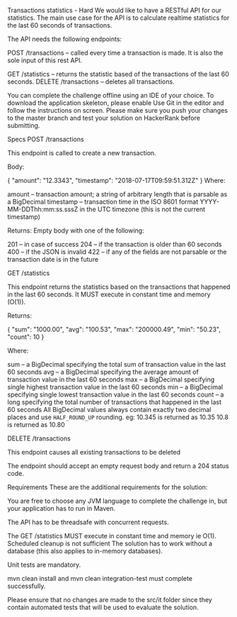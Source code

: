 Transactions statistics - Hard
We would like to have a RESTful API for our statistics. The main use case for the API is to calculate realtime statistics for the last 60 seconds of transactions.

The API needs the following endpoints:

POST /transactions – called every time a transaction is made. It is also the sole input of this rest API.

GET /statistics – returns the statistic based of the transactions of the last 60 seconds.
DELETE /transactions – deletes all transactions.
 

You can complete the challenge offline using an IDE of your choice. To download the application skeleton, please enable Use Git in the editor and follow the instructions on screen. Please make sure you push your changes to the master branch and test your solution on HackerRank before submitting.

 

Specs
POST /transactions

This endpoint is called to create a new transaction.

Body:

{
  "amount": "12.3343",
  "timestamp": "2018-07-17T09:59:51.312Z"
}
Where:

amount – transaction amount; a string of arbitrary length that is parsable as a BigDecimal
timestamp – transaction time in the ISO 8601 format YYYY-MM-DDThh:mm:ss.sssZ in the UTC timezone (this is not the current timestamp)
 

Returns: Empty body with one of the following:

201 – in case of success
204 – if the transaction is older than 60 seconds
400 – if the JSON is invalid
422 – if any of the fields are not parsable or the transaction date is in the future
 

GET /statistics

This endpoint returns the statistics based on the transactions that happened in the last 60 seconds. It MUST execute in constant time and memory (O(1)).

Returns:

{
  "sum": "1000.00",
  "avg": "100.53",
  "max": "200000.49",
  "min": "50.23",
  "count": 10
}
 
Where:

sum – a BigDecimal specifying the total sum of transaction value in the last 60 seconds
avg – a BigDecimal specifying the average amount of transaction value in the last 60 seconds
max – a BigDecimal specifying single highest transaction value in the last 60 seconds
min – a BigDecimal specifying single lowest transaction value in the last 60 seconds
count – a long specifying the total number of transactions that happened in the last 60 seconds
All BigDecimal values always contain exactly two decimal places and use `HALF_ROUND_UP` rounding. eg: 10.345 is returned as 10.35 10.8 is returned as 10.80

 

DELETE /transactions

This endpoint causes all existing transactions to be deleted

The endpoint should accept an empty request body and return a 204 status code.

 

Requirements
These are the additional requirements for the solution:

You are free to choose any JVM language to complete the challenge in, but your application has to run in Maven.

The API has to be threadsafe with concurrent requests.

The GET /statistics MUST execute in constant time and memory ie O(1). Scheduled cleanup is not sufficient
The solution has to work without a database (this also applies to in-memory databases).

Unit tests are mandatory.

mvn clean install and mvn clean integration-test must complete successfully.

Please ensure that no changes are made to the src/it folder since they contain automated tests that will be used to evaluate the solution.